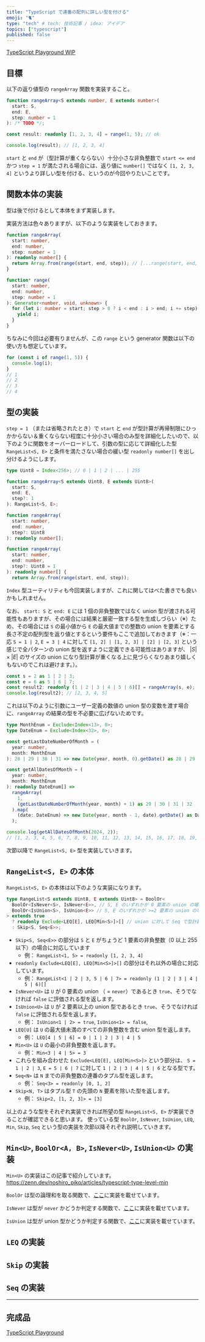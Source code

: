 ```yaml
---
title: "TypeScript で連番の配列に詳しい型を付ける"
emoji: "🐈"
type: "tech" # tech: 技術記事 / idea: アイデア
topics: ["typescript"]
published: false
---
```


[TypeScript Playground WIP](https://www.typescriptlang.org/play?#code/C4TwDgpgBAqglgO2ADigXigSQQEwgDwB4AmAVgDYA+AbgChaAzAVwQGNg4B7BKAJwEMEAcwgBBXgJCEAylALAIuAM6xEKADRQAonPwLlqpMkoAKWlChLg-XsABcUaevNzcDrc4tWIYAPwOARloASgcAJUERABk4KxlNLRp6ZjYObj5IsQl+EDMva1sHBCYAWwAjCF5PVxwi0oqql28-OvLKkIdeCH4cbgAbEChitt4AbQBdOkYWdi4eAWEsyTzLAvsh+srqxVqNkerm1ob0KCDQvm7ehAG9homoAG8XLuAmXh5xSQA6Bl5OEpMCxEJisNmAmh2mmawWCdAAvskZmkEAAqDKLFagwq3LYuHZHXH5HwE3gnM4OADiikq-GAnF4hGGDU0ADdOHAcJoWABrBCcADuCEojxcDHpUBMfQgwCgcBJJyxwGoqx8UGFAAYoL5ZVBCDUoA44GqasqjQBqDDQkUWCwgOAQPo4WV0CwIhG0VjcKwXJRMPrAAKdS79QajAKaYiaADMmgALOMTkCljkTOGoKRYVAAPRZqCcbker2cKVfPqcISAiC+-0BTM5qBhiPRuPjeiehDelQYYhQfgqAJQAA+UB7w6jdHb3ugGHIvZUpCHUFnw4A7BOvTKutXgMQgz0QxKB8PR1Ao4vY4uF8PyMF7hgk58U0oIbDCx3ixBS+XK9viHXc6MkannGmikK29BZmioCQLKJRgFKJSKNYyJQCiWb0NB0ARIsMRxLI8g7Co8BGAkuj6DgRFqMYJwAEKcMWADyDIuHRjEMpgSgAHIQCylQyJQmgcdxvEMokAnZrmTjaFAgB2DIAIgyAFoMgAxDIA0gyADIMUCaoAgZGAAS+MlQCwcyyYALBqABAqLH0X0TGEBxMAIHM-GCUodkOWJFj1lJOjycp6lqmgPa6fphnpDJZm0MKBEGMAvBMBALjal0+7XIMWj4KwfRMHghBRFoACKoxaOMmg5flACyiD8eMlD3PWwU8IA1gyAH-agDqDIAZgyOBAACOUCAOYMgDR6oAEFGAOnegCaDIA0QyABYMgCADIACr6ADnmamAMbWzWAPIMgBWDHJMk9VNgC6DDJgB7aoA-gkyYA+gyAIEMLgONI3JwGA8QdZ1hBiVMtCYVArFWQyohkYRUBlJZ3QIJoNE-QY-0foIwoYKMogJpFFENgw-B9EoECthY2qjDRcN6L9oxIyjaPxVABOo5dUDRbF5OUxAUxvUJPF8QAKlDDZMzj5EqKMCCM7wCbajTBok8jqN0+A0C2fZ3CEDArMAPqS3MmBwX0MtJLQkFogAAmolQIMjqHoW9CvOVLCDK-BMuaAA0qDCMwCcssnKMMAc3jPMiejWrC4T5O2-DKg8nygrEwzIlPWlGVZTANuUBFuNRTFcUYz7ZMWA4NPkx7lRizB5UIIQnF25RRjy-nFuq5xmgTOrxvlyrhAuEXAc4o0FhM8XFxJTcQcCggEzhScYd8Zx8ecxTSfE9nvDk0zowAORSsIwAABbz27BiccTc+L4oQir+v5Ny-XltVw26qaF8V-s7X4tQCVJxPBYiVXDcoxF4ghgoOMDjYHgRCj3hLnCWuACCF07kySorM-4EAYgwJmTB4IQEIKVfg3IIAIKQYQXugpNCj1vjBGB+A4GYKlIQDuLcX4Hhwf3KqJwFagOIfAxBUoK7kPVprKAOskB6wNmhV6d8GH-xISwiAbCXAUITgjKhyUDIIF5H3CY1RbYYHQSATgDAoBM0HhgDiAAxOA+AIA4CiHvVeuFgDsM7pnFO-spEqDURorRxM7HjwAAYABIHiQN4HCNx29OCcU2Aya2lAs683CSJLOwTgFYCUAYoxJizErwseQzuMie7yODrQqGLgfGdx3kvfea9+ap2gBnJOsSmaBOCTITunjvHBL8azfC9ioANMQAwSoUBm5tJ8X44mW905DF5rE1B6DSHIKZngiBwSy5oIwaI7ACh3giy+OMxZSDxHt2qA0ziAyOEom1rrVZfRDa0H1ohJQYB+CsGgMfBZkzlm8JRtaCmd8AAicAhBwBlBgTUw4jwjkXGeYcF5hxXiXIuFci5UDDgAJxTAsG9Jm-A4Cq0kePKwvBEBCFZpi36DSvk-OAHCLxnTukwD8d7B2RRRn0GRXfAxvA4gEoMNi3F+L6nkoQF00kVKvGovRew6l2paUjJEki95MFiW-OkNFE4RLvm-L8VKlF6LkEuHbuk4MsiaFKK1T0zusqZTDhNfK0kw554BHVPPRcNqXCs1GIajJoYiout1W-K+Xx2bVGfp60M3rplQCDe6m0XdX6BuvpfaNIbr5hptK6hsQaY0+tTcG0NfqI0HlGCmuNab80ZtjZmj13co0FrzZW4t1afUJv9WW5NNai0Vqbem9Ndbs2yNza2wtbbe39qrbWrNSbu0trHc2idfbB0To7SO6dU6e3zoHU2r24x36TAZboMA9IZRvQ2U8huhrpmGt6Vi6KuKs0AA0dUNv1QmaGXtWYcuEJ3IZNptTT0NQ4U9v157z0NdqS9X6oDMriKPTuFL+UAdgMa5VwALXQf3UshuwahWV3EnO6+GrCCjF9bAcSQbsOXs0DaygVVgOfvDXSyVtB3RvWkF1cBLcfHywY51NhgCIJHK4Sc-WZz+HGzY9so1zHgnVDZdIgNciFGCjvFAJDWCaF4LCazJ+iapOjCNJ-Rxmj2aGm5Y0kYoqtE1JGIQOAwpqM5xcHCWJ11bpMb6WJrRN7I3SeyTXeh9mwDCarhI6oI7WyHOOTw055zBM3R84eiwP6DA+PE656hWTFEJrCIlvVyXZNBcfi4dUDgmYulOA4OW3mOOaDQ+wzQI6AASlxKv5rCFVeEuH0tv1KZqcIC8ikHw3gjIu2oOunA3RhO+tWehpMoVJu9mgPknGnlyybDbnUWEg1AYjLhvWVlvZl2hwRaBe0A+TD5VS0Wq2+ottzd7WbnbaYF4md3hk3fHiOpT+bVuNeJmEANhAwhhOGV9sthBRBJCAA)

## 目標

以下の返り値型の `rangeArray` 関数を実装すること。

```ts
function rangeArray<S extends number, E extends number>(
  start: S,
  end: E,
  step: number = 1
): /* TODO */;

const result: readonly [1, 2, 3, 4] = range(1, 5); // ok

console.log(result); // [1, 2, 3, 4]
```

`start` と `end` が（型計算が重くならない）十分小さな非負整数で `start <= end` かつ `step = 1` が満たされる場合には、返り値に `number[]` ではなく `[1, 2, 3, 4]` というより詳しい型を付ける、というのが今回やりたいことです。

## 関数本体の実装

型は後で付けるとして本体をまず実装します。

実装方法は色々ありますが、以下のような実装をしておきます。

```ts
function rangeArray(
  start: number,
  end: number,
  step: number = 1
): readonly number[] {
  return Array.from(range(start, end, step)); // [...range(start, end, step)] でも ok
}

function* range(
  start: number,
  end: number,
  step: number = 1
): Generator<number, void, unknown> {
  for (let i: number = start; step > 0 ? i < end : i > end; i += step) {
    yield i;
  }
}
```

ちなみに今回は必要有りませんが、この `range` という generator 関数は以下の使い方も想定しています。

```ts
for (const i of range(1, 5)) {
  console.log(i);
}
// 1
// 2
// 3
// 4
```

## 型の実装

`step = 1` （または省略されたとき）で `start` と `end` が型計算が再帰制限にひっかからない＆重くならない程度に十分小さい場合のみ型を詳細化したいので、以下のように関数をオーバーロードして、引数の型に応じて詳細化した型 `RangeList<S, E>` と条件を満たさない場合の緩い型 `readonly number[]` を出し分けるようにします。

```ts
type Uint8 = Index<256>; // 0 | 1 | 2 | ... | 255

function rangeArray<S extends Uint8, E extends Uint8>(
  start: S,
  end: E,
  step?: 1
): RangeList<S, E>;

function rangeArray(
  start: number,
  end: number,
  step?: Uint8
): readonly number[];

function rangeArray(
  start: number,
  end: number,
  step?: Uint8 = 1
): readonly number[] {
  return Array.from(range(start, end, step));
```

`Index` 型ユーティリティも今回実装しますが、これに関してはべた書きでも良いかもしれません。

なお、 `start: S` と `end: E` には 1 個の非負整数ではなく union 型が渡される可能性もありますが、その場合には結果と厳密一致する型を生成しづらい（※）ため、その場合には `S` の最小値から `E` の最大値までの整数の union を要素とする長さ不定の配列型を返り値とするという要件もここで追加しておきます（※：一応 `S = 1 | 2`, `E = 3 | 4` に対して `[1, 2] | [1, 2, 3] | [2] | [2, 3]` という感じで全パターンの union 型を返すように定義できる可能性はありますが、 $|S| \times |E|$ のサイズの union になり型計算が重くなる上に見づらくなりあまり嬉しくもないのでこれは避けます。）。

```ts
const s = 2 as 1 | 2 | 3;
const e = 6 as 5 | 6 | 7;
const result2: readonly (1 | 2 | 3 | 4 | 5 | 6)[] = rangeArray(s, e);
console.log(result2); // [2, 3, 4, 5]
```

これは以下のように引数にユーザー定義の数値の union 型の変数を渡す場合に、`rangeArray` の結果の型を不必要に広げないためです。

```ts
type MonthEnum = Exclude<Index<13>, 0>;
type DateEnum = Exclude<Index<32>, 0>;

const getLastDateNumberOfMonth = (
  year: number,
  month: MonthEnum
): 28 | 29 | 30 | 31 => new Date(year, month, 0).getDate() as 28 | 29 | 30 | 31;

const getAllDatesOfMonth = (
  year: number,
  month: MonthEnum
): readonly DateEnum[] =>
  rangeArray(
    1,
    (getLastDateNumberOfMonth(year, month) + 1) as 29 | 30 | 31 | 32
  ).map(
    (date: DateEnum) => new Date(year, month - 1, date).getDate() as DateEnum
  );

console.log(getAllDatesOfMonth(2024, 2));
// [1, 2, 3, 4, 5, 6, 7, 8, 9, 10, 11, 12, 13, 14, 15, 16, 17, 18, 19, 20, 21, 22, 23, 24, 25, 26, 27, 28, 29]
```

次節以降で `RangeList<S, E>` 型を実装していきます。

## `RangeList<S, E>` の本体

`RangeList<S, E>` の本体は以下のような実装になります。

```ts
type RangeList<S extends Uint8, E extends Uint8> = BoolOr<
  BoolOr<IsNever<S>, IsNever<E>>, // S, E のいずれかが 0 要素の union の場合
  BoolOr<IsUnion<S>, IsUnion<E>> // S, E のいずれかが >=2 要素の union の場合
> extends true
  ? readonly Exclude<LEQ[E], LEQ[Min<S>]>[] // union に対して Seq で型計算すると、結果が正しくないので、その回避のため
  : Skip<S, Seq<E>>;
```

- `Skip<S, Seq<E>>` の部分は `S` と `E` がちょうど 1 要素の非負整数（0 以上 255 以下）の場合に対応しています
  - 例： `RangeList<1, 5> = readonly [1, 2, 3, 4]`
- `readonly Exclude<LEQ[E], LEQ[Min<S>]>[]` の部分はそれ以外の場合に対応しています。
  - 例： `RangeList<1 | 2 | 3, 5 | 6 | 7> = readonly (1 | 2 | 3 | 4 | 5 | 6)[]`
- `IsNever<U>` は `U` が 0 要素の union （ = `never`）であるとき `true`、そうでなければ `false` に評価される型を返します。
- `IsUnion<U>` は `U` が 2 要素以上の union 型であるとき `true`、そうでなければ `false` に評価される型を返します。
  - 例： `IsUnion<1 | 2> = true`, `IsUnion<1> = false`,
- `LEQ[U]` は `U` の最大値未満のすべての非負整数を含む union 型を返します。
  - 例： `LEQ[4 | 5 | 6] = 0 | 1 | 2 | 3 | 4 | 5`
- `Min<U>` は `U` の最小の非負整数を返します。
  - 例： `Min<3 | 4 | 5> = 3`
- これらを組み合わせた `Exclude<LEQ[E], LEQ[Min<S>]>` という部分は、 `S = 1 | 2 | 3`, `E = 5 | 6 | 7` に対して `1 | 2 | 3 | 4 | 5 | 6` となる型です。
- `Seq<N>` は `N` までの非負整数の連番のタプル型を返します。
  - 例： `Seq<3> = readonly [0, 1, 2]`
- `Skip<N, T>` はタプル型 `T` の先頭の `N` 要素を除いた型を返します。
  - 例： `Skip<2, [1, 2, 3]> = [3]`

以上のような型をそれぞれ実装できれば所望の型 `RangeList<S, E>` が実装できることが確認できると思います。
使っている型 `BoolOr`, `IsNever`, `IsUnion`, `LEQ`, `Min`, `Skip`, `Seq` という型の実装を次節以降それぞれ説明していきます。

## `Min<U>`, `BoolOr<A, B>`, `IsNever<U>`, `IsUnion<U>` の実装

`Min<U>` の実装はこの記事で紹介しています。
https://zenn.dev/noshiro_piko/articles/typescript-type-level-min

`BoolOr` は型の論理和を取る関数で、[ここ](https://zenn.dev/link/comments/0c6cc10b5889f2)に実装を載せています。

`IsNever` は型が `never` かどうか判定する関数で、[ここ](https://zenn.dev/link/comments/914c745a18d71c)に実装を載せています。

`IsUnion` は型が union 型かどうか判定する関数で、[ここ](https://zenn.dev/link/comments/d108fe1394e4f4)に実装を載せています。

## `LEQ` の実装

## `Skip` の実装

## `Seq` の実装

---

## 完成品

[TypeScript Playground](https://www.typescriptlang.org/play?#code/C4TwDgpgBAqglgO2ADigXigSQQEwgDwB4AmAVgDYA+AbgChaAzAVwQGNg4B7BKAJwEMEAcwgBBXgJCEAylALAIuAM6xEKADRQAonPwLlqpMkoAKWlChLg-XsABcUaevNzcDrc4tWIYAPwOARloASgcAJUERABk4KxlNLRp6ZjYObj5IsQl+EDMva1sHBCYAWwAjCF5PVxwi0oqql28-OvLKkIdeCH4cbgAbEChitt4AbQBdOkYWdi4eAWEsyTzLAvsh+srqxVqNkerm1ob0KCDQvm7ehAG9homoAG8XLuAmXh5xSQA6Bl5OEpMCxEJisNmAmh2mmawWCdAAvskZmkEAAqDKLFagwq3LYuHZHXH5HwE3gnM4OADiikq-GAnF4hGGDU0ADdOHAcJoWABrBCcADuCEojxcDHpUBMfQgwCgcBJJyxwGoqx8UGFAAYoL5ZVBCDUoA44GqasqjQBqDDQkUWCwgOAQPo4WV0CwIhG0VjcKwXJRMPrAAKdS79QajAKaYiaADMmgALOMTkCljkTOGoKRYVAAPRZqCcbker2cKVfPqcISAiC+-0BTM5qBhiPRuPjeiehDelQYYhQfgqAJQAA+UB7w6jdHb3ugGHIvZUpCHUFnw4A7BOvTKutXgMQgz0QxKB8PR1Ao4vY4uF8PyMF7hgk58U0oIbDCx3ixBS+XK9viHXc6MkannGmikK29BZmioCQLKJRgFKJSKNYyJQCiWb0NB0ARIsMRxLI8g7Co8BGAkuj6DgRFqMYJwAEKcMWADyDIuHRjEMpgSgAHIQCylQyJQmgcdxvEMokAnZrmTjaFAgB2DIAIgyAFoMgAxDIA0gyADIMUCaoAgZGAAS+MlQCwcyyYALBqABAqLH0X0TGEBxMAIHM-GCUodkOWJFj1lJOjycp6lqmgPa6fphnpDJZm0MKBEGMAvBMBALjal0+7XIMWj4KwfRMHghBRFoACKoxaOMmg5flACyiD8eMlD3PWwU8IA1gyAH-agDqDIAZgyOBAACOUCAOYMgDR6oAEFGAOnegCaDIA0QyABYMgCADIACr6ADnmamAMbWzWAPIMgBWDHJMk9VNgC6DDJgB7aoA-gkyYA+gyAIEMLgONI3JwGA8QdZ1hBiVMtCYVArFWQyohkYRUBlJZ3QIJoNE-QY-0foIwoYKMogJpFFENgw-B9EoECthY2qjDRcN6L9oxIyjaPxVABOo5dUDRbF5OUxAUxvUJPF8QAKlDDZMzj5EqKMCCM7wCbajTBok8jqN0+A0C2fZ3CEDArMAPqS3MmBwX0MtJLQkFogAAmolQIMjqHoW9CvOVLCDK-BMuaAA0qDCMwCcssnKMMAc3jPMiejWrC4T5O2-DKg8nygrEwzIlPWlGVZTANuUBFuNRTFcUYz7ZMWA4NPkx7lRizB5UIIQnF25RRjy-nFuq5xmgTOrxvlyrhAuEXAc4o0FhM8XFxJTcQcCggEzhScYd8Zx8ecxTSfE9nvDk0zowAORSsIwAABbz27BiccTc+L4oQir+v5Ny-XltVw26qaF8V-s7X4tQCVJxPBYiVXDcoxF4ghgoOMDjYHgRCj3hLnCWuACCF07kySorM-4EAYgwJmTB4IQEIKVfg3IIAIKQYQXugpNCj1vjBGB+A4GYKlIQDuLcX4Hhwf3KqJwFagOIfAxBUoK7kPVprKAOskB6wNmhV6d8GH-xISwiAbCXAUITgjKhyUDIIF5H3CY1RbYYHQSATgDAoBM0HhgDiAAxOA+AIA4CiHvVeuFgDsM7pnFO-spEqDURorRxM7HjwAAYABIHiQN4HCNx29OCcU2Aya2lAs683CSJLOwTgFYCUAYoxJizErwseQzuMie7yODrQqGLgfGdx3kvfea9+ap2gBnJOsSmaBOCTITunjvHBL8azfC9ioANMQAwSoUBm5tJ8X44mW905DF5rE1B6DSHIKZngiBwSy5oIwaI7ACh3giy+OMxZSDxHt2qA0ziAyOEom1rrVZfRDa0H1ohJQYB+CsGgMfBZkzlm8JRtaCmd8AAicAhBwBlBgTUw4jwjkXGeYcF5hxXiXIuFci5UDDgAJxTAsG9Jm-A4Cq0kePKwvBEBCFZpi36DSvk-OAHCLxnTukwD8d7B2RRRn0GRXfAxvA4gEoMNi3F+L6nkoQF00kVKvGovRew6l2paUjJEki95MFiW-OkNFE4RLvm-L8VKlF6LkEuHbuk4MsiaFKK1T0zusqZTDhNfK0kw554BHVPPRcNqXCs1GIajJoYiout1W-K+Xx2bVGfp60M3rplQCDe6m0XdX6BuvpfaNIbr5hptK6hsQaY0+tTcG0NfqI0HlGCmuNab80ZtjZmj13co0FrzZW4t1afUJv9WW5NNai0Vqbem9Ndbs2yNza2wtbbe39qrbWrNSbu0trHc2idfbB0To7SO6dU6e3zoHU2r24x36TAZboMA9IZRvQ2U8huhrpmGt6Vi6KuKs0AA0dUNv1QmaGXtWYcuEJ3IZNptTT0NQ4U9v157z0NdqS9X6oDMriKPTuFL+UAdgMa5VwALXQf3UshuwahWV3EnO6+GrCCjF9bAcSQbsOXs0DaygVVgOfvDXSyVtB3RvWkF1cBLcfHywY51NhgCIJHK4Sc-WZz+HGzY9so1zHgnVDZdIgNciFGCjvFAJDWCaF4LCazJ+iapOjCNJ-Rxmj2aGm5Y0kYoqtE1JGIQOAwpqM5xcHCKYnDuErL4+cwTN0wDCZ-QYHx4mb2Ruk9kg1Fgwg+eoVkxRrZVMuHVA4JmLpTgODltdW6HHNBofYZoEdAAJS4aX81hCqvCXDwWu2lM1OEBeRSD4bwRkXbUpXTgboETBRLd0PMIy81oormSZM5Poc19z4nqgjvC7ErLPQ0mUKk3ezQHyTjTy5RNhtzqLCQagMRlw3rKy3tC7J8YwRaBe0A+TD5VS0Wq2+gt3zd7WbnbaUN4md3hk3fHiOpT+aVt5eJmEANhAwhhOGV9sthBRBJCAA)
